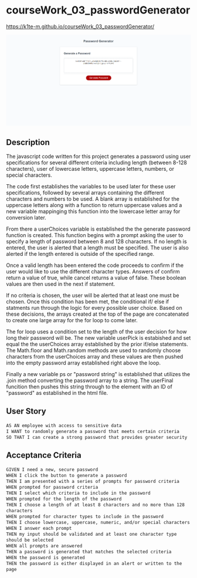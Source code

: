 # courseWork_03_passwordGenerator

https://k1te-m.github.io/courseWork_03_passwordGenerator/

![Finished Product Screenshot](/finalscreenshot.PNG)

## Description

The javascript code written for this project generates a password using user specifications for several different criteria including length (between 8-128 characters), user of lowercase letters, uppercase letters, numbers, or special characters. 

The code first establishes the variables to be used later for these user specifications, followed by several arrays containing the different characters and numbers to be used. A blank array is established for the uppercase letters along with a function to return uppercase values and a new variable mappinging this function into the lowercase letter array for conversion later. 

From there a userChoices variable is established the the generate password function is created. This function begins with a prompt asking the user to specify a length of password between 8 and 128 characters. If no length is entered, the user is alerted that a length must be specified. The user is also alerted if the length entered is outside of the specified range.

Once a valid length has been entered the code proceeds  to confirm if the user would like to use the different character types. Answers of confirm return a value of true, while cancel returns a value of false. These boolean values are then used in the next if statement. 

If no criteria is chosen, the user will be alerted that at least one must be chosen. Once this condition has been met, the conditional if/ else if statments run through the logic for every possible user choice. Based on these decisions, the arrays created at the top of the page are concatenated to create one large array for the for loop to come later. 

The for loop uses a condition set to the length of the user decision for how long their password will be. The new variable userPick is estabished and set equal the the userChoices array established by the prior if/else statements. The Math.floor and Math.random methods are used to randomly choose characters from the userChoices array and these values are then pushed into the empty password array established right above the loop. 

Finally a new variable ps or "password string" is established that utilizes the .join method converting the password array to a string. The userFinal funcition then pushes this string through to the element with an ID of "password" as established in the html file. 

## User Story

```
AS AN employee with access to sensitive data
I WANT to randomly generate a password that meets certain criteria
SO THAT I can create a strong password that provides greater security
```

## Acceptance Criteria

```
GIVEN I need a new, secure password
WHEN I click the button to generate a password
THEN I am presented with a series of prompts for password criteria
WHEN prompted for password criteria
THEN I select which criteria to include in the password
WHEN prompted for the length of the password
THEN I choose a length of at least 8 characters and no more than 128 characters
WHEN prompted for character types to include in the password
THEN I choose lowercase, uppercase, numeric, and/or special characters
WHEN I answer each prompt
THEN my input should be validated and at least one character type should be selected
WHEN all prompts are answered
THEN a password is generated that matches the selected criteria
WHEN the password is generated
THEN the password is either displayed in an alert or written to the page
```